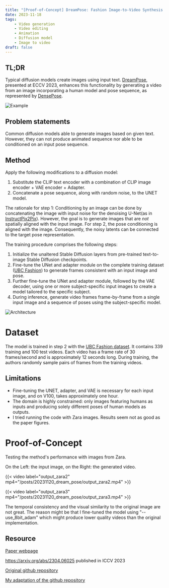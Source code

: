 ```yaml
---
title: "[Proof-of-Concept] DreamPose: Fashion Image-to-Video Synthesis via Stable Diffusion"
date: 2023-11-18
tags: 
    - Video generation
    - Video editing
    - Animation
    - Diffusion model
    - Image to video
draft: false
---
```


## TL;DR
Typical diffusion models create images using input text. [DreamPose](<https://grail.cs.washington.edu/projects/dreampose/>), presented at ECCV 2023, enhances this functionality by generating a video from an image incorporating a human model and pose sequence, as represented by [DensePose](http://densepose.org/).

![Example](/posts/20231120_dream_pose/pose_sequence.png#center)

## Problem statements
Common diffusion models able to generate images based on given text. However, they can not produce animated sequence nor able to be conditioned on an input pose sequence.

## Method 
Apply the following modifications to a diffusion model:
1. Substitute the CLIP text encoder with a combination of CLIP image encoder + VAE encoder + Adapter.
2. Concatenate a pose sequence, along with random noise, to the UNET model.

The rationale for step 1: Conditioning by an image can be done by concatenating the image with input noise for the denoising U-Net(as in  [InstructPix2Pix](https://www.timothybrooks.com/instruct-pix2pix)). However, the goal is to generate images that are *not* spatially aligned with the input image. For step 2, the pose conditioning is aligned with the image. Consequently, the noisy latents can be connected to the target pose representation.

The training procedure comprises the following steps:
1. Initialize the unaltered Stable Diffusion layers from pre-trained text-to-image Stable Diffusion checkpoints.
2. Fine-tune the UNet and adapter module on the complete training dataset ([UBC Fashion](https://vision.cs.ubc.ca/datasets/fashion/)) to generate frames consistent with an input image and pose.
3. Further fine-tune the UNet and adapter module, followed by the VAE decoder, using one or more subject-specific input images to create a model tailored to the specific subject.
4. During inference, generate video frames frame-by-frame from a single input image and a sequence of poses using the subject-specific model.
 
![Architecture](/posts/20231120_dream_pose/architecture.png#center)

# Dataset
The model is trained in step 2 with the [UBC Fashion dataset](https://vision.cs.ubc.ca/datasets/fashion/). It contains 339 training and 100 test videos. Each video has a frame rate of 30 frames/second and is approximately 12 seconds long. During training, the authors randomly sample pairs of frames from the training videos.

## Limitations
* Fine-tuning the UNET, adapter, and VAE is necessary for each input image, and on V100, takes approximately one hour.
* The domain is highly constrained: only images featuring humans as inputs and producing solely different poses of human models as outputs.
* I tried running the code with Zara images. Results seem not as good as the paper figures. 


# Proof-of-Concept
Testing the method's performance with images from Zara. 

On the Left: the input image, on the Right: the generated video. 

{{< video label="output_zara2" mp4="/posts/20231120_dream_pose/output_zara2.mp4" >}}

{{< video label="output_zara3" mp4="/posts/20231120_dream_pose/output_zara3.mp4" >}}

The temporal consistency and the visual similarity to the original image are not great. The reason might be that I fine-tuned the model using "--use_8bit_adam" which might produce lower quality videos than the original implementation.


## Resource
[Paper webpage](<https://grail.cs.washington.edu/projects/dreampose/>)

<https://arxiv.org/abs/2304.06025> published in ICCV 2023

[Original github repository](https://github.com/johannakarras/DreamPose)

[My adaptation of the github repository](https://github.com/kobybibas/DreamPose)